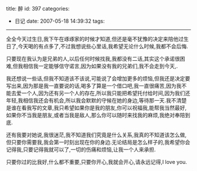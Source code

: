 title: 醉
id: 397
categories:
  - 日记
date: 2007-05-18 14:39:32
tags:
---

全全今天过生日,我下午在琢琢家的时候才知道,但还是毫不犹豫的决定来陪他过生日了,今天喝的有点多了,不过我想说些心里话,我希望无论什么时候,我都不会后悔.

只要现在我认为是兄弟的人,以后任何时候找我,我都没有二话,其实这个承诺很困难,但我相信我一定能够信守诺言,因为如果没有我的兄弟们,我不会走到今天,.

我还想说一些话,但我不知道该不该说,可能说了会增加更多的烦恼,但我还是决定要写出来,因为那是我一直要说的话,喝多了算是一个借口吧,我一直很痛苦,因为我不能去爱一个人,因为还有另一个人的存在,所以我只能把希望托付给时间,因为我们还年轻,我相信我还会有机会,所以我会默默的守候在她的身边,等待那一天.我不清楚是谁在看我写的文章,我只希望如果你是我的朋友,你可以祝福我,能帮我当然最好,如果你不当我是朋友,或者当我是敌人,那么你可以随时来找我的麻烦,我绝对奉陪到底.

还有我要对她说,我很迷茫,我不知道我们究竟是什么关系,我真的不知道该怎么做,但只要你需要我,我会第一时刻出现在你的身边.无论结局是怎么样子的,我希望你会记得我,只要记得我就可以了,一切的伤痛和烦恼,让我一个人来承担.

只要你过的比我好,什么都不重要,只要你开心,我就会开心,请永远记得,I love you.